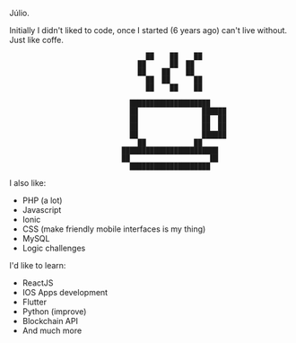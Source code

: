 Júlio.

Initially I didn't liked to code, once I started (6 years ago) can't live without. Just like coffe.                                                                                        
                                                                                        
                                                                                        
                                      ██    ██    ██                                    
                                    ██      ██  ██                                      
                                    ██    ██    ██                                      
                                      ██  ██      ██                                    
                                      ██    ██    ██                                    
                                                                                        
                                  ████████████████████                                  
                                  ██                ██████                              
                                  ██                ██  ██                              
                                  ██                ██  ██                              
                                  ██                ██████                              
                                    ██            ██                                    
                                ████████████████████████                                
                                ██                    ██                                
                                  ████████████████████                                  
                                                                                                                                                                     
                                                                                        
I also like:
- PHP (a lot)
- Javascript
- Ionic
- CSS (make friendly mobile interfaces is my thing)
- MySQL
- Logic challenges

I'd like to learn:
- ReactJS
- IOS Apps development
- Flutter
- Python (improve)
- Blockchain API
- And much more
